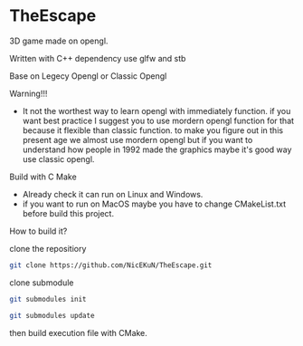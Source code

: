 # TheEscape
3D game made on opengl.

Written with C++
dependency use glfw and stb

Base on Legecy Opengl or Classic Opengl

Warning!!! 
* It not the worthest way to learn opengl with immediately function. if you want best practice I suggest you to use mordern opengl function for that because it flexible than classic function. to make you figure out in this present age we almost use mordern opengl but if you want to understand how people in 1992 made the graphics maybe it's good way use classic opengl.

Build with C Make
* Already check it can run on Linux and Windows.
* if you want to run on MacOS maybe you have to change CMakeList.txt before build this project.

How to build it?

clone the repositiory
```sh
git clone https://github.com/NicEKuN/TheEscape.git
```
clone submodule

```sh
git submodules init
```
```sh
git submodules update 
```
then build execution file with CMake.
